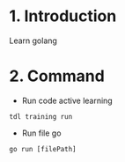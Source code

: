 # 1. Introduction
Learn golang

# 2. Command
- Run code active learning
```
tdl training run
```

- Run file go
```
go run [filePath]
```
